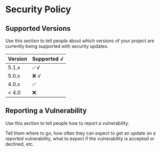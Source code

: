 # Security Policy

## Supported Versions

Use this section to tell people about which versions of your project are
currently being supported with security updates.

| Version | Supported       √   |
| ------- | ------------------ |
| 5.1.x   | :white_check_mark:√ |
| 5.0.x   | :x:               √ |
| 4.0.x   | :white_check_mark: |
| < 4.0   | :x:                |

## Reporting a Vulnerability

Use this section to tell people how to report a vulnerability.

Tell them where to go, how often they can expect to get an update on a
reported vulnerability, what to expect if the vulnerability is accepted or
declined, etc.
